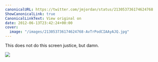 ```yaml
---
canonicalURL: https://twitter.com/jmjordan/status/213053736174624768
ShowCanonicalLink: true
CanonicalLinkText: View original on
date: 2012-06-13T23:42:24+00:00
cover:
  image: "/images/213053736174624768-AvTrPodCIAAyAJQ.jpg"
---
```

This does not do this screen justice, but damn.

![](/images/213053736174624768-AvTrPodCIAAyAJQ.jpg)